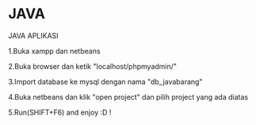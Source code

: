 # JAVA
JAVA APLIKASI

1.Buka xampp dan netbeans

2.Buka browser dan ketik "localhost/phpmyadmin/"

3.Import database ke mysql dengan nama "db_javabarang"

4.Buka netbeans dan klik "open project" dan pilih project yang ada diatas 

5.Run(SHIFT+F6) and enjoy :D !



